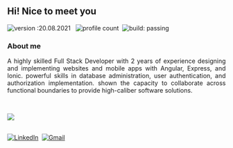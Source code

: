## Hi! Nice to meet you
  
![version :20.08.2021](https://img.shields.io/badge/version-20.08.2021-informational) &nbsp;
![profile count](https://komarev.com/ghpvc/?username=bhuvaneshcj&color=red)&nbsp;
![build: passing](https://img.shields.io/badge/build-passing-success)

### About me

<p align="justify">A highly skilled Full Stack Developer with 2 years of experience designing and implementing websites and mobile apps with Angular, Express, and Ionic. powerful skills in database administration, user authentication, and authorization implementation. shown the capacity to collaborate across functional boundaries to provide high-caliber software solutions.</p>

<br>
<p align="start">
  <a href="https://skillicons.dev">
    <img src="https://skillicons.dev/icons?i=angular,express,nodejs,html,css,js,jquery,ts,bootstrap,tailwind,mongodb,mysql,sequelize,vscode,androidstudio,firebase,git,github,gitlab,postman,ai" />
  </a>
</p>
<br>
<a href="https://www.linkedin.com/in/bhuvaneshcj/"><img src="https://img.shields.io/badge/linkedin-%230077B5.svg?&style=for-the-badge&logo=linkedin&logoColor=white" alt="LinkedIn" /></a>&nbsp;
<a href="mailto:cjbhuvanesh8@gmail.com?subject=Refered%20From%20Git%20Profile"><img src="https://img.shields.io/badge/gmail-%23D14836.svg?&style=for-the-badge&logo=gmail&logoColor=white" alt="Gmail"/></a>&nbsp;


